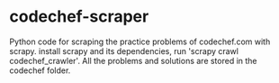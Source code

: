 codechef-scraper
================

Python code for scraping the practice problems of codechef.com with scrapy. install scrapy and its dependencies, run 'scrapy crawl codechef_crawler'. All the problems and solutions are stored in the codechef folder.
